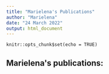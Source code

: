 ```yaml
---
title: "Marielena's Publications"
author: "Marielena"
date: "24 March 2022"
output: html_document
---
```


```{r setup, include=FALSE}
knitr::opts_chunk$set(echo = TRUE)
```

## Marielena's publications:
